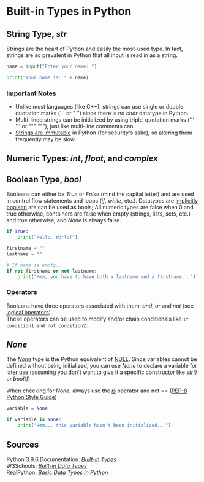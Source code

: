 # Built-in Types in Python

## String Type, _str_
Strings are the heart of Python and easily the most-used type. In fact, strings are so prevalent in Python that all input is read in as a string.

```Python
name = input("Enter your name: ")

print("Your name is: " + name)
```

### Important Notes
- Unlike most languages (like C++), strings can use single or double quotation marks (' ' or " ") since there is no _char_ datatype in Python.
- Multi-lined strings can be initialized by using triple-quotation marks (''' ''' or """ """), just like multi-line comments can.
- [Strings are immutable](https://docs.python.org/3/faq/design.html#why-are-python-strings-immutable) in Python (for security's sake), so altering them frequently may be slow.

## Numeric Types: _int_, _float_, and _complex_

## Boolean Type, _bool_
Booleans can either be _True_ or _False_ (mind the capital letter) and are used in control flow statements and loops (_if_, _while_, etc.).
Datatypes are [implicitly boolean](http://anh.cs.luc.edu/handsonPythonTutorial/boolean.html) are can be used as bools;
All numeric types are false when 0 and true otherwise, containers are false when empty (strings, lists, sets, etc.) and true otherwise, and _None_ is always false.
```Python
if True:
    print("Hello, World!")

firstname = ""
lastname = ""

# If name is empty...
if not firstname or not lastname:
    print("Hmm, you have to have both a lastname and a firstname...")
```

### Operators
Booleans have three operators associated with them: _and_, _or_ and _not_ (see [logical operators](https://www.w3schools.com/python/python_operators.asp)). <br />
These operators can be used to modify and/or chain conditionals like `if condition1 and not condition2:`.

## _None_
The [_None_](https://www.w3schools.com/python/ref_keyword_none.asp) type is the Python equivalent of [NULL](https://www.thoughtco.com/definition-of-null-958118#:~:text=Null%20is%20a%20built%2Din,pattern%20for%20a%20null%20pointer.). Since variables cannot be defined without being initialized, you can use _None_
to declare a variable for later use (assuming you don't want to give it a specific constructor like _str()_ or _bool()_).

When checking for _None_, always use the [_is_](https://realpython.com/courses/python-is-identity-vs-equality/) operator and not _==_ ([PEP-8 Python Style Guide](https://www.python.org/dev/peps/pep-0008/#programming-recommendations))

```Python
variable = None

if variable is None:
    print("Hmm... this variable hasn't been initialized...")
```

## Sources
Python 3.9.6 Documentation: [_Built-in Types_](https://docs.python.org/3/library/stdtypes.html) <br />
W3Schools: [_Built-in Data Types_](https://www.w3schools.com/python/python_datatypes.asp) <br />
RealPython: [_Basic Data Types in Python_](https://realpython.com/python-data-types/) <br />
